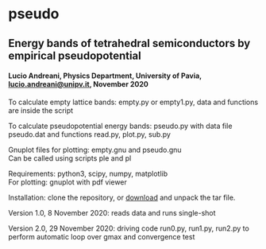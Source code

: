 # pseudo

## Energy bands of tetrahedral semiconductors by empirical pseudopotential

#### Lucio Andreani, Physics Department, University of Pavia, lucio.andreani@unipv.it, November 2020

To calculate empty lattice bands: empty.py or empty1.py, data and functions are inside the script

To calculate pseudopotential energy bands: pseudo.py with data file pseudo.dat and functions read.py, plot.py, sub.py

Gnuplot files for plotting: empty.gnu and pseudo.gnu<br>
Can be called using scripts ple and pl

Requirements: python3, scipy, numpy, matplotlib<br>
For plotting: gnuplot with pdf viewer

Installation: clone the repository, or [download](https://github.com/lucioandreani/pseudo/pseudo_v2.0.tar) and unpack the tar file. 

Version 1.0, 8 November 2020: reads data and runs single-shot

Version 2.0, 29 November 2020: driving code run0.py, run1.py, run2.py to perform automatic loop over gmax and convergence test
